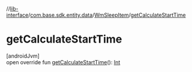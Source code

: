 //[lib-interface](../../../index.md)/[com.base.sdk.entity.data](../index.md)/[WmSleepItem](index.md)/[getCalculateStartTime](get-calculate-start-time.md)

# getCalculateStartTime

[androidJvm]\
open override fun [getCalculateStartTime](get-calculate-start-time.md)(): [Int](https://kotlinlang.org/api/latest/jvm/stdlib/kotlin/-int/index.html)
